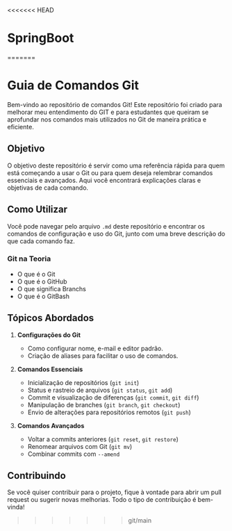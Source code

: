 <<<<<<< HEAD
# SpringBoot
=======
# Guia de Comandos Git

Bem-vindo ao repositório de comandos Git! Este repositório foi criado para melhorar meu entendimento do GIT e para estudantes que queiram se aprofundar nos comandos mais utilizados no Git de maneira prática e eficiente.

## Objetivo

O objetivo deste repositório é servir como uma referência rápida para quem está começando a usar o Git ou para quem deseja relembrar comandos essenciais e avançados. Aqui você encontrará explicações claras e objetivas de cada comando.

## Como Utilizar

Você pode navegar pelo arquivo `.md` deste repositório e encontrar os comandos de configuração e uso do Git, junto com uma breve descrição do que cada comando faz.

### Git na Teoria

- O que é o Git
- O que é o GitHub 
- O que significa Branchs
- O que é o GitBash

## Tópicos Abordados

1. **Configurações do Git**
   - Como configurar nome, e-mail e editor padrão.
   - Criação de aliases para facilitar o uso de comandos.

2. **Comandos Essenciais**
   - Inicialização de repositórios (`git init`)
   - Status e rastreio de arquivos (`git status`, `git add`)
   - Commit e visualização de diferenças (`git commit`, `git diff`)
   - Manipulação de branches (`git branch`, `git checkout`)
   - Envio de alterações para repositórios remotos (`git push`)

3. **Comandos Avançados**
   - Voltar a commits anteriores (`git reset`, `git restore`)
   - Renomear arquivos com Git (`git mv`)
   - Combinar commits com `--amend`

## Contribuindo

Se você quiser contribuir para o projeto, fique à vontade para abrir um pull request ou sugerir novas melhorias. Todo o tipo de contribuição é bem-vinda!

>>>>>>> git/main
